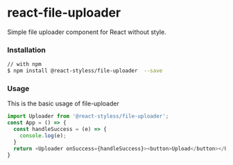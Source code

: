 # react-file-uploader

Simple file uploader component for React without style.

### Installation

```bash
// with npm
$ npm install @react-styless/file-uploader  --save
```

### Usage

This is the basic usage of file-uploader

```Javascript
import Uploader from '@react-styless/file-uploader';
const App = () => {
  const handleSuccess = (e) => {
    console.log(e);
  }
  return <Uploader onSuccess={handleSuccess}><button>Upload</button></Uploader>;
}
```